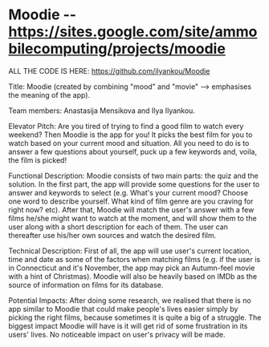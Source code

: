 # Moodie -- https://sites.google.com/site/ammobilecomputing/projects/moodie
ALL THE CODE IS HERE: https://github.com/ilyankou/Moodie

Title: Moodie (created by combining "mood" and "movie" --> emphasises the meaning of the app).

Team members: Anastasija Mensikova and Ilya Ilyankou.

Elevator Pitch: Are you tired of trying to find a good film to watch every weekend? Then Moodie is the app for you! It picks the best film for you to watch based on your current mood and situation. All you need to do is to answer a few questions about yourself, puck up a few keywords and, voila, the film is picked!

Functional Description: Moodie consists of two main parts: the quiz and the solution. In the first part, the app will provide some questions for the user to answer and keywords to select (e.g. What's your current mood? Choose one word to describe yourself. What kind of film genre are you craving for right now? etc). After that, Moodie will match the user's answer with a few films he/she might want to watch at the moment, and will show them to the user along with a short description for each of them. The user can thereafter use his/her own sources and watch the desired film.

Technical Description: First of all, the app will use user's current location, time and date as some of the factors when matching films (e.g. if the user is in Connecticut and it's November, the app may pick an Autumn-feel movie with a hint of Christmas). Moodie will also be heavily based on IMDb as the source of information on films for its database.

Potential Impacts: After doing some research, we realised that there is no app similar to Moodie that could make people's lives easier simply by picking the right films, because sometimes it is quite a big of a struggle. The biggest impact Moodie will have is it will get rid of some frustration in its users' lives. No noticeable impact on user's privacy will be made.
